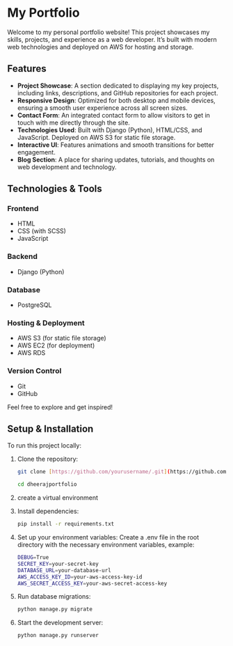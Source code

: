 # My Portfolio

Welcome to my personal portfolio website! This project showcases my skills, projects, and experience as a web developer. It’s built with modern web technologies and deployed on AWS for hosting and storage.

## Features

- **Project Showcase**: A section dedicated to displaying my key projects, including links, descriptions, and GitHub repositories for each project.
- **Responsive Design**: Optimized for both desktop and mobile devices, ensuring a smooth user experience across all screen sizes.
- **Contact Form**: An integrated contact form to allow visitors to get in touch with me directly through the site.
- **Technologies Used**: Built with Django (Python), HTML/CSS, and JavaScript. Deployed on AWS S3 for static file storage.
- **Interactive UI**: Features animations and smooth transitions for better engagement.
- **Blog Section**: A place for sharing updates, tutorials, and thoughts on web development and technology.

## Technologies & Tools
### Frontend
- HTML
- CSS (with SCSS)
- JavaScript
### Backend
- Django (Python)
### Database
- PostgreSQL
### Hosting & Deployment
- AWS S3 (for static file storage)
- AWS EC2 (for deployment)
- AWS RDS 
### Version Control
- Git
- GitHub
  
Feel free to explore and get inspired!

## Setup & Installation

To run this project locally:

1. Clone the repository:
   ```bash
   git clone [https://github.com/yourusername/.git](https://github.com/vsdheeraj/MyPortfolio.git)
   
   cd dheerajportfolio

2. create a virtual environment
   
3. Install dependencies:
   ```bash
   pip install -r requirements.txt
   
4. Set up your environment variables: Create a .env file in the root directory with the necessary environment variables, example:
   ```bash
   DEBUG=True
   SECRET_KEY=your-secret-key
   DATABASE_URL=your-database-url
   AWS_ACCESS_KEY_ID=your-aws-access-key-id
   AWS_SECRET_ACCESS_KEY=your-aws-secret-access-key
   
5. Run database migrations:
   ```bash
   python manage.py migrate

6. Start the development server:
   ```bash
   python manage.py runserver
